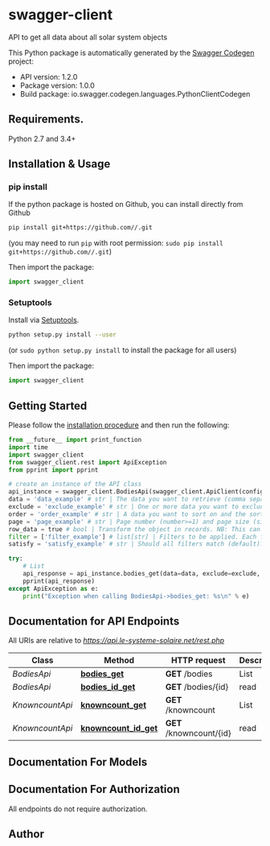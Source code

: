 # swagger-client
API to get all data about all solar system objects

This Python package is automatically generated by the [Swagger Codegen](https://github.com/swagger-api/swagger-codegen) project:

- API version: 1.2.0
- Package version: 1.0.0
- Build package: io.swagger.codegen.languages.PythonClientCodegen

## Requirements.

Python 2.7 and 3.4+

## Installation & Usage
### pip install

If the python package is hosted on Github, you can install directly from Github

```sh
pip install git+https://github.com//.git
```
(you may need to run `pip` with root permission: `sudo pip install git+https://github.com//.git`)

Then import the package:
```python
import swagger_client 
```

### Setuptools

Install via [Setuptools](http://pypi.python.org/pypi/setuptools).

```sh
python setup.py install --user
```
(or `sudo python setup.py install` to install the package for all users)

Then import the package:
```python
import swagger_client
```

## Getting Started

Please follow the [installation procedure](#installation--usage) and then run the following:

```python
from __future__ import print_function
import time
import swagger_client
from swagger_client.rest import ApiException
from pprint import pprint

# create an instance of the API class
api_instance = swagger_client.BodiesApi(swagger_client.ApiClient(configuration))
data = 'data_example' # str | The data you want to retrieve (comma separated). Example: id,semimajorAxis,isPlanet. (optional)
exclude = 'exclude_example' # str | One or more data you want to exclude (comma separated). Example: id,isPlanet. (optional)
order = 'order_example' # str | A data you want to sort on and the sort direction (comma separated). Example: id,desc. Only one data is authorized. (optional)
page = 'page_example' # str | Page number (number>=1) and page size (size>=1 and 20 by default) (comma separated). NB: You cannot use \"page\" without \"order\"! Example: 1,10. (optional)
row_data = true # bool | Transform the object in records. NB: This can also be done client-side in JavaScript! (optional)
filter = ['filter_example'] # list[str] | Filters to be applied. Each filter consists of a data, an operator and a value (comma separated). Example: id,eq,mars. Accepted operators are : cs (like) - sw (start with) - ew (end with) - eq (equal) - lt (less than) - le (less or equal than) - ge (greater or equal than) - gt (greater than) - bt (between). And all opposites operators : ncs - nsw - new - neq - nlt - nle - nge - ngt - nbt. Note : if anyone filter is invalid, all filters will be ignore. (optional)
satisfy = 'satisfy_example' # str | Should all filters match (default)? Or any? (optional)

try:
    # List
    api_response = api_instance.bodies_get(data=data, exclude=exclude, order=order, page=page, row_data=row_data, filter=filter, satisfy=satisfy)
    pprint(api_response)
except ApiException as e:
    print("Exception when calling BodiesApi->bodies_get: %s\n" % e)

```

## Documentation for API Endpoints

All URIs are relative to *https://api.le-systeme-solaire.net/rest.php*

Class | Method | HTTP request | Description
------------ | ------------- | ------------- | -------------
*BodiesApi* | [**bodies_get**](docs/BodiesApi.md#bodies_get) | **GET** /bodies | List
*BodiesApi* | [**bodies_id_get**](docs/BodiesApi.md#bodies_id_get) | **GET** /bodies/{id} | read
*KnowncountApi* | [**knowncount_get**](docs/KnowncountApi.md#knowncount_get) | **GET** /knowncount | List
*KnowncountApi* | [**knowncount_id_get**](docs/KnowncountApi.md#knowncount_id_get) | **GET** /knowncount/{id} | read


## Documentation For Models



## Documentation For Authorization

 All endpoints do not require authorization.


## Author



